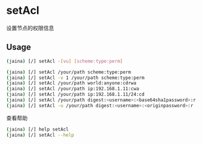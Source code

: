 setAcl
========================
设置节点的权限信息
## Usage
```bash
(jaina) [/] setAcl -[vu] [scheme:type:perm]
```

```bash
(jaina) [/] setAcl /your/path scheme:type:perm
(jaina) [/] setAcl -v 1 /your/path scheme:type:perm
(jaina) [/] setAcl /your/path world:anyone:cdrwa
(jaina) [/] setAcl /your/path ip:192.168.1.11:cwa
(jaina) [/] setAcl /your/path ip:192.168.1.11/24:cd
(jaina) [/] setAcl /your/path digest:<username>:<base64sha1password>:r
(jaina) [/] setAcl -u /your/path digest:<username>:<originpassword>:r
```
查看帮助
```bash
(jaina) [/] help setAcl
(jaina) [/] setAcl --help
```

